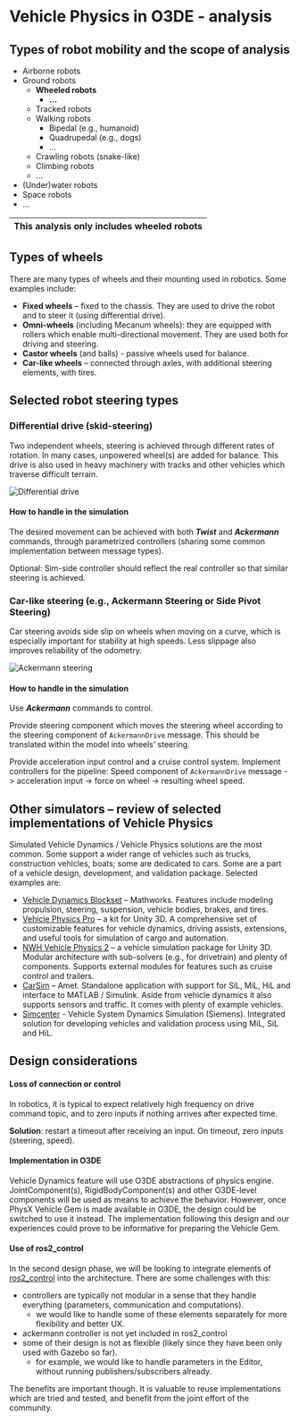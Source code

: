 # Vehicle Physics in O3DE - analysis

## Types of robot mobility and the scope of analysis

- Airborne robots 
- Ground robots
  - **Wheeled robots**
    - **...**
  - Tracked robots
  - Walking robots 
    - Bipedal (e.g., humanoid) 
    - Quadrupedal (e.g., dogs)
    - …
  - Crawling robots (snake-like)
  - Climbing robots  
  - ... 
- (Under)water robots 
- Space robots
- ...

| This analysis only includes **wheeled robots** |
|------------------------------------------------|

## Types of wheels

There are many types of wheels and their mounting used in robotics. Some examples include:

- **Fixed wheels** – fixed to the chassis. They are used to drive the robot and to steer it (using differential drive).
- **Omni-wheels** (including Mecanum wheels): they are equipped with rollers which enable multi-directional movement. They are used both for driving and steering.
- **Castor wheels** (and balls) - passive wheels used for balance. 
- **Car-like wheels** – connected through axles, with additional steering elements, with tires. 

## Selected robot steering types

### Differential drive (skid-steering)

Two independent wheels, steering is achieved through different rates of rotation. In many cases, unpowered wheel(s) are added for balance.
This drive is also used in heavy machinery with tracks and other vehicles which traverse difficult terrain.

![Differential drive](pictures/DifferentialDrive.png)

#### How to handle in the simulation

The desired movement can be achieved with both _**Twist**_ and _**Ackermann**_ commands, through parametrized controllers (sharing some common implementation between message types).

Optional: Sim-side controller should reflect the real controller so that similar steering is achieved.

### Car-like steering (e.g., Ackermann Steering or Side Pivot Steering)

Car steering avoids side slip on wheels when moving on a curve, which is especially important for stability at high speeds.
Less slippage also improves reliability of the odometry.

![Ackermann steering](pictures/Ackermann.png)

#### How to handle in the simulation

Use _**Ackermann**_ commands to control.

Provide steering component which moves the steering wheel according to the steering component of `AckermannDrive` message. This should be translated within the model into wheels’ steering.

Provide acceleration input control and a cruise control system. Implement controllers for the pipeline: Speed component of `AckermannDrive` message -> acceleration input -> force on wheel -> resulting wheel speed. 

## Other simulators – review of selected implementations of Vehicle Physics

Simulated Vehicle Dynamics / Vehicle Physics solutions are the most common. Some support a wider range of vehicles such as trucks, construction vehicles, boats; some are dedicated to cars. Some are a part of a vehicle design, development, and validation package. Selected examples are:

- [Vehicle Dynamics Blockset](https://www.mathworks.com/products/vehicle-dynamics.html) – Mathworks. Features include modeling propulsion, steering, suspension, vehicle bodies, brakes, and tires.
- [Vehicle Physics Pro](https://vehiclephysics.com) – a kit for Unity 3D. A comprehensive set of customizable features for vehicle dynamics, driving assists, extensions, and useful tools for simulation of cargo and automation.  
- [NWH Vehicle Physics 2](http://nwhvehiclephysics.com) – a vehicle simulation package for Unity 3D. Modular architecture with sub-solvers (e.g., for drivetrain) and plenty of components. Supports external modules for features such as cruise control and trailers. 
- [CarSim](https://www.amet.it/en/software/carsim-en/) – Amet. Standalone application with support for SiL, MiL, HiL and interface to MATLAB / Simulink. Aside from vehicle dynamics it also supports sensors and traffic. It comes with plenty of example vehicles. 
- [Simcenter](https://www.plm.automation.siemens.com/global/en/products/simulation-test/vehicle-dynamics.html) - Vehicle System Dynamics Simulation (Siemens). Integrated solution for developing vehicles and validation process using MiL, SiL and HiL. 

## Design considerations

#### Loss of connection or control

In robotics, it is typical to expect relatively high frequency on drive command topic, and to zero inputs if nothing arrives after expected time.

**Solution**: restart a timeout after receiving an input. On timeout, zero inputs (steering, speed).

#### Implementation in O3DE

Vehicle Dynamics feature will use O3DE abstractions of physics engine. 
JointComponent(s), RigidBodyComponent(s) and other O3DE-level components will be used as means to achieve the behavior. 
However, once PhysX Vehicle Gem is made available in O3DE, the design could be switched to use it instead. The implementation
following this design and our experiences could prove to be informative for preparing the Vehicle Gem.

#### Use of ros2_control

In the second design phase, we will be looking to integrate elements of [ros2_control](https://github.com/ros-controls/ros2_control) into the architecture.
There are some challenges with this:
- controllers are typically not modular in a sense that they handle everything (parameters, communication and computations).
  - we would like to handle some of these elements separately for more flexibility and better UX.
- ackermann controller is not yet included in ros2_control
- some of their design is not as flexible (likely since they have been only used with Gazebo so far).
  - for example, we would like to handle parameters in the Editor, without running publishers/subscribers already. 

The benefits are important though. It is valuable to reuse implementations which are tried and tested, and benefit from the joint effort of the community. 
